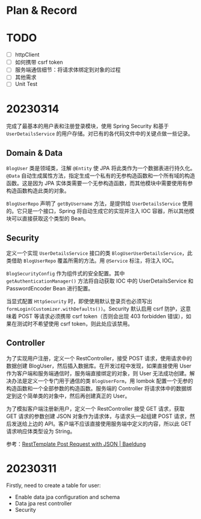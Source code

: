 # Plan & Record

# TODO

- [ ] httpClient
- [ ] 如何携带 csrf token
- [ ] 服务端通信细节：将请求体绑定到对象的过程
- [ ] 其他需求
- [ ] Unit Test

# 20230314

完成了最基本的用户表和注册登录模块，使用 Spring Security 和基于 `UserDetailsService` 的用户存储。对已有的各代码文件中的关键点做一些记录。

## Domain & Data

`BlogUser` 类是领域类，注解 `@Entity` 使 JPA 将此类作为一个数据表进行持久化。`@Data` 自动生成属性方法，指定生成一个私有的无参构造函数和一个所有域的构造函数。这是因为 JPA 实体类需要一个无参构造函数，而其他模块中需要使用有参构造函数构造此类的对象。

`BlogUserRepo` 声明了 `getByUsername` 方法，是提供给 `UserDetailsService` 使用的。它只是一个接口，Spring 将自动生成它的实现并注入 IOC 容器，所以其他模块可以直接获取这个类型的 Bean。

## Security

定义一个实现 `UserDetailsService` 接口的类 `BlogUserUserDetailsService`，此类借助 `BlogUserRepo` 覆盖所需的方法。用 `@Service` 标注，将注入 IOC。

`BlogSecurityConfig` 作为组件式的安全配置。其中 `getAuthenticationManager()` 方法将自动获取 IOC 中的 UserDetailsService 和 PasswordEncoder Bean 进行配置。

当显式配置 `HttpSecurity` 时，即使使用默认登录页也必须写出 `formLogin(Customizer.withDefaults())`。Security 默认启用 csrf 防护，这意味着 POST 等请求必须携带 csrf token（否则会出现 403 forbidden 错误），如果在测试时不希望使用 csrf token，则此处应该禁用。

## Controller

为了实现用户注册，定义一个 RestController，接受 POST 请求，使用请求中的数据创建 BlogUser，然后插入数据库。在开发过程中发现，如果直接使用 User 作为客户端和服务端通信时，服务端直接绑定的对象，则 User 无法成功创建。解决办法是定义一个专门用于通信的类 `BlogUserForm`，用 lombok 配置一个无参的构造函数和一个全部参数的构造函数。服务端的 Controller 将请求体中的数据绑定到这个简单类的对象中，然后再创建真正的 User。

为了模拟客户端注册新用户，定义一个 RestController 接受 GET 请求，获取 GET 请求的参数创建 JSON 对象作为请求体，与请求头一起组建 POST 请求，然后发送给上边的 API。客户端不应该直接使用服务端中定义的内容，所以此 GET 请求响应体类型设为 String。

参考：[RestTemplate Post Request with JSON | Baeldung](https://www.baeldung.com/spring-resttemplate-post-json) 

# 20230311

Firstly, need to create a table for user:

+ Enable data jpa configuration and schema
+ Data jpa rest controller
+ Security
